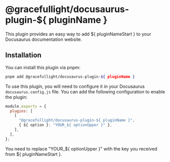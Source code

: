 # @gracefullight/docusaurus-plugin-${ pluginName }

This plugin provides an easy way to add ${ pluginNameStart } to your Docusaurus documentation website.

## Installation

You can install this plugin via pnpm:

```bash
pnpm add @gracefullight/docusaurus-plugin-${ pluginName }
```

To use this plugin, you will need to configure it in your Docusaurus `docusaurus.config.js` file. You can add the following configuration to enable the plugin:

```js
module.exports = {
  plugins: [
    [
      "@gracefullight/docusaurus-plugin-${ pluginName }",
      { ${ option }: "YOUR_${ optionUpper }" },
    ],
  ],
};
```

You need to replace "YOUR_${ optionUpper }" with the key you received from ${ pluginNameStart }.
